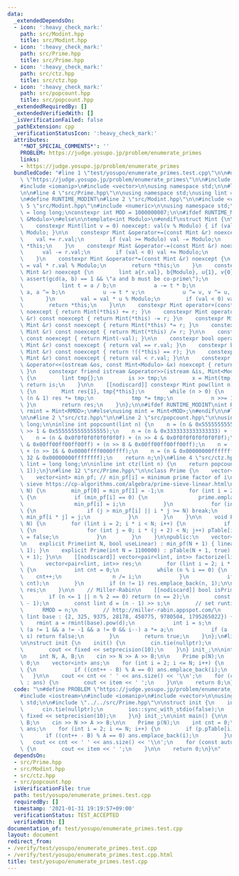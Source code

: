 ```yaml
---
data:
  _extendedDependsOn:
  - icon: ':heavy_check_mark:'
    path: src/Modint.hpp
    title: src/Modint.hpp
  - icon: ':heavy_check_mark:'
    path: src/Prime.hpp
    title: src/Prime.hpp
  - icon: ':heavy_check_mark:'
    path: src/ctz.hpp
    title: src/ctz.hpp
  - icon: ':heavy_check_mark:'
    path: src/popcount.hpp
    title: src/popcount.hpp
  _extendedRequiredBy: []
  _extendedVerifiedWith: []
  _isVerificationFailed: false
  _pathExtension: cpp
  _verificationStatusIcon: ':heavy_check_mark:'
  attributes:
    '*NOT_SPECIAL_COMMENTS*': ''
    PROBLEM: https://judge.yosupo.jp/problem/enumerate_primes
    links:
    - https://judge.yosupo.jp/problem/enumerate_primes
  bundledCode: "#line 1 \"test/yosupo/enumerate_primes.test.cpp\"\n\n#define PROBLEM\
    \ \"https://judge.yosupo.jp/problem/enumerate_primes\"\n\n#include <iostream>\n\
    #include <iomanip>\n#include <vector>\n\nusing namespace std;\n\n#line 2 \"src/Prime.hpp\"\
    \n\n#line 4 \"src/Prime.hpp\"\n\nusing namespace std;\nusing lint = long long;\n\
    \n#define RUNTIME_MODINT\n#line 2 \"src/Modint.hpp\"\n\n#include <cassert>\n#line\
    \ 5 \"src/Modint.hpp\"\n#include <numeric>\n\nusing namespace std;\nusing lint\
    \ = long long;\nconstexpr int MOD = 1000000007;\n\n#ifdef RUNTIME_MODINT\ntemplate<int\
    \ &Modulo>\n#else\n\ntemplate<int Modulo>\n#endif\nstruct Mint {\n\n    lint val;\n\
    \    constexpr Mint(lint v = 0) noexcept: val(v % Modulo) { if (val < 0) val +=\
    \ Modulo; }\n\n    constexpr Mint &operator+=(const Mint &r) noexcept {\n    \
    \    val += r.val;\n        if (val >= Modulo) val -= Modulo;\n        return\
    \ *this;\n    }\n    constexpr Mint &operator-=(const Mint &r) noexcept {\n  \
    \      val -= r.val;\n        if (val < 0) val += Modulo;\n        return *this;\n\
    \    }\n    constexpr Mint &operator*=(const Mint &r) noexcept {\n        val\
    \ = val * r.val % Modulo;\n        return *this;\n    }\n    constexpr Mint &operator/=(const\
    \ Mint &r) noexcept {\n        lint a{r.val}, b{Modulo}, u{1}, v{0};\n       \
    \ assert(gcd(a, b) == 1 && \"a and b must be co-prime\");\n        while (b) {\n\
    \            lint t = a / b;\n            a -= t * b;\n            a ^= b, b ^=\
    \ a, a ^= b;\n            u -= t * v;\n            u ^= v, v ^= u, u ^= v;\n \
    \       }\n        val = val * u % Modulo;\n        if (val < 0) val += Modulo;\n\
    \        return *this;\n    }\n\n    constexpr Mint operator+(const Mint &r) const\
    \ noexcept { return Mint(*this) += r; }\n    constexpr Mint operator-(const Mint\
    \ &r) const noexcept { return Mint(*this) -= r; }\n    constexpr Mint operator*(const\
    \ Mint &r) const noexcept { return Mint(*this) *= r; }\n    constexpr Mint operator/(const\
    \ Mint &r) const noexcept { return Mint(*this) /= r; }\n\n    constexpr Mint operator-()\
    \ const noexcept { return Mint(-val); }\n\n    constexpr bool operator==(const\
    \ Mint &r) const noexcept { return val == r.val; }\n    constexpr bool operator!=(const\
    \ Mint &r) const noexcept { return !((*this) == r); }\n    constexpr bool operator<(const\
    \ Mint &r) const noexcept { return val < r.val; }\n\n    constexpr friend ostream\
    \ &operator<<(ostream &os, const Mint<Modulo> &x) noexcept { return os << x.val;\
    \ }\n    constexpr friend istream &operator>>(istream &is, Mint<Modulo> &x) noexcept\
    \ {\n        lint tmp{};\n        is >> tmp;\n        x = Mint(tmp);\n       \
    \ return is;\n    }\n\n    [[nodiscard]] constexpr Mint pow(lint n) const noexcept\
    \ {\n        Mint res{1}, tmp{*this};\n        while (n > 0) {\n            if\
    \ (n & 1) res *= tmp;\n            tmp *= tmp;\n            n >>= 1;\n       \
    \ }\n        return res;\n    }\n};\n\n#ifdef RUNTIME_MODINT\nint RMOD;\nusing\
    \ rmint = Mint<RMOD>;\n#else\nusing mint = Mint<MOD>;\n#endif\n\n#line 10 \"src/Prime.hpp\"\
    \n\n#line 2 \"src/ctz.hpp\"\n\n#line 2 \"src/popcount.hpp\"\n\nusing lint = long\
    \ long;\n\ninline int popcount(lint n) {\n    n = (n & 0x5555555555555555) + (n\
    \ >> 1 & 0x5555555555555555);\n    n = (n & 0x3333333333333333) + (n >> 2 & 0x3333333333333333);\n\
    \    n = (n & 0x0f0f0f0f0f0f0f0f) + (n >> 4 & 0x0f0f0f0f0f0f0f0f);\n    n = (n\
    \ & 0x00ff00ff00ff00ff) + (n >> 8 & 0x00ff00ff00ff00ff);\n    n = (n & 0x0000ffff0000ffff)\
    \ + (n >> 16 & 0x0000ffff0000ffff);\n    n = (n & 0x00000000ffffffff) + (n >>\
    \ 32 & 0x00000000ffffffff);\n    return n;\n}\n#line 4 \"src/ctz.hpp\"\n\nusing\
    \ lint = long long;\n\ninline int ctz(lint n) {\n    return popcount(~n & (n -\
    \ 1));\n}\n#line 12 \"src/Prime.hpp\"\n\nclass Prime {\n    vector<int> prime;\n\
    \    vector<int> min_pf; // min_pf[i] = minimum prime factor of i\n    // linear\
    \ sieve https://cp-algorithms.com/algebra/prime-sieve-linear.html\n    void linearSieve(int\
    \ N) {\n        min_pf[0] = min_pf[1] = -1;\n        for (int i = 2; i < N; i++)\
    \ {\n            if (min_pf[i] == 0) {\n                prime.emplace_back(i);\n\
    \                min_pf[i] = i;\n            }\n            for (int j : prime)\
    \ {\n                if (j > min_pf[i] || i * j >= N) break;\n               \
    \ min_pf[i * j] = j;\n            }\n        }\n    }\n\n    void Eratosthenes(lint\
    \ N) {\n        for (lint i = 2; i * i < N; i++) {\n            if (pTable[i])\
    \ {\n                for (int j = 0; i * (j + 2) < N; j++) pTable[i * (j + 2)]\
    \ = false;\n            }\n        }\n    }\n\npublic:\n    vector<bool> pTable;\n\
    \n    explicit Prime(int N, bool useLinear) : min_pf(N + 1) { linearSieve(N +\
    \ 1); }\n    explicit Prime(int N = 1100000) : pTable(N + 1, true) { Eratosthenes(N\
    \ + 1); }\n\n    [[nodiscard]] vector<pair<lint, int>> factorize(lint n) {\n \
    \       vector<pair<lint, int>> res;\n        for (lint i = 2; i * i <= n; i++)\
    \ {\n            int cnt = 0;\n            while (n % i == 0) {\n            \
    \    cnt++;\n                n /= i;\n            }\n            if (cnt) res.emplace_back(i,\
    \ cnt);\n        }\n        if (n != 1) res.emplace_back(n, 1);\n\n        return\
    \ res;\n    }\n\n    // Miller-Rabin\n    [[nodiscard]] bool isPrime(lint n) {\n\
    \        if (n <= 1 || n % 2 == 0) return (n == 2);\n        const int s = ctz(n\
    \ - 1);\n        const lint d = (n - 1) >> s;\n        // set runtime mod\n  \
    \      RMOD = n;\n        // http://miller-rabin.appspot.com/\n        for (const\
    \ lint base : {2, 325, 9375, 28178, 450775, 9780504, 1795265022}) {\n        \
    \    rmint a = rmint(base).pow(d);\n            int i = s;\n            while\
    \ (a != 1 && a != -1 && a != 0 && i--) a *= a;\n            if (a != -1 && i !=\
    \ s) return false;\n        }\n        return true;\n    }\n};\n#line 11 \"test/yosupo/enumerate_primes.test.cpp\"\
    \n\nstruct init {\n    init() {\n        cin.tie(nullptr);\n        ios::sync_with_stdio(false);\n\
    \        cout << fixed << setprecision(10);\n    }\n} init_;\n\nint main() {\n\
    \n    int N, A, B;\n    cin >> N >> A >> B;\n\n    Prime p(N);\n    int cnt =\
    \ 0;\n    vector<int> ans;\n    for (int i = 2; i <= N; i++) {\n        if (p.pTable[i])\
    \ {\n            if ((cnt++ - B) % A == 0) ans.emplace_back(i);\n        }\n \
    \   }\n\n    cout << cnt << ' ' << ans.size() << '\\n';\n    for (const auto &item\
    \ : ans) {\n        cout << item << ' ';\n    }\n\n    return 0;\n}\n"
  code: "\n#define PROBLEM \"https://judge.yosupo.jp/problem/enumerate_primes\"\n\n\
    #include <iostream>\n#include <iomanip>\n#include <vector>\n\nusing namespace\
    \ std;\n\n#include \"../../src/Prime.hpp\"\n\nstruct init {\n    init() {\n  \
    \      cin.tie(nullptr);\n        ios::sync_with_stdio(false);\n        cout <<\
    \ fixed << setprecision(10);\n    }\n} init_;\n\nint main() {\n\n    int N, A,\
    \ B;\n    cin >> N >> A >> B;\n\n    Prime p(N);\n    int cnt = 0;\n    vector<int>\
    \ ans;\n    for (int i = 2; i <= N; i++) {\n        if (p.pTable[i]) {\n     \
    \       if ((cnt++ - B) % A == 0) ans.emplace_back(i);\n        }\n    }\n\n \
    \   cout << cnt << ' ' << ans.size() << '\\n';\n    for (const auto &item : ans)\
    \ {\n        cout << item << ' ';\n    }\n\n    return 0;\n}\n"
  dependsOn:
  - src/Prime.hpp
  - src/Modint.hpp
  - src/ctz.hpp
  - src/popcount.hpp
  isVerificationFile: true
  path: test/yosupo/enumerate_primes.test.cpp
  requiredBy: []
  timestamp: '2021-01-31 19:19:57+09:00'
  verificationStatus: TEST_ACCEPTED
  verifiedWith: []
documentation_of: test/yosupo/enumerate_primes.test.cpp
layout: document
redirect_from:
- /verify/test/yosupo/enumerate_primes.test.cpp
- /verify/test/yosupo/enumerate_primes.test.cpp.html
title: test/yosupo/enumerate_primes.test.cpp
---
```


